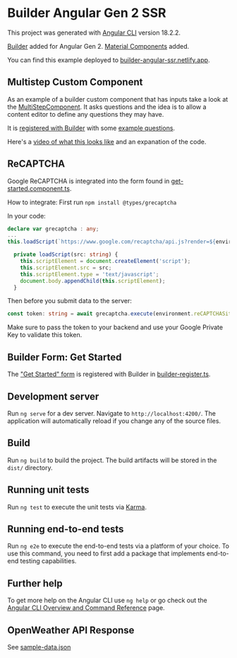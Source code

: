 # Builder Angular Gen 2 SSR

This project was generated with [Angular CLI](https://github.com/angular/angular-cli) version 18.2.2.

[Builder](https://www.builder.io/c/docs/devtools) added for Angular Gen 2.
[Material Components](https://material.angular.io/guide/getting-started) added.

You can find this example deployed to [builder-angular-ssr.netlify.app](https://builder-angular-ssr.netlify.app/).

## Multistep Custom Component

As an example of a builder custom component that has inputs take a look at the [MultiStepComponent](src/app/components/multi-step.component.ts). It asks questions and the idea is to allow a content editor to define any questions they may have.

It is [registered with Builder](src/app/builder-registry.ts) with some [example questions](src/app/components/multi-step-questions.ts).

Here's a [video of what this looks like](https://www.loom.com/share/d8699158f41a4654a5a4a50d4791ff11?sid=69b877f4-279f-444b-b540-c063a6dc668a) and an expanation of the code.

## ReCAPTCHA
Google ReCAPTCHA is integrated into the form found in [get-started.component.ts](./src/app/components/get-started.component.ts).

How to integrate:
First run `npm install @types/grecaptcha`

In your code:
```typescript
declare var grecaptcha : any;
...
this.loadScript(`https://www.google.com/recaptcha/api.js?render=${environment.reCAPTCHASiteKey}`);

  private loadScript(src: string) {
    this.scriptElement = document.createElement('script');
    this.scriptElement.src = src;
    this.scriptElement.type = 'text/javascript';
    document.body.appendChild(this.scriptElement);
  }
```

Then before you submit data to the server:
```typescript
const token: string = await grecaptcha.execute(environment.reCAPTCHASiteKey, { action: "login" });
```
Make sure to pass the token to your backend and use your Google Private Key to validate this token.

## Builder Form: Get Started

The ["Get Started" form](./src/app/components/get-started.component.html) is registered with Builder in [builder-register.ts](./src/app/builder-registry.ts).


## Development server

Run `ng serve` for a dev server. Navigate to `http://localhost:4200/`. The application will automatically reload if you change any of the source files.

## Build

Run `ng build` to build the project. The build artifacts will be stored in the `dist/` directory.

## Running unit tests

Run `ng test` to execute the unit tests via [Karma](https://karma-runner.github.io).

## Running end-to-end tests

Run `ng e2e` to execute the end-to-end tests via a platform of your choice. To use this command, you need to first add a package that implements end-to-end testing capabilities.

## Further help

To get more help on the Angular CLI use `ng help` or go check out the [Angular CLI Overview and Command Reference](https://angular.dev/tools/cli) page.

## OpenWeather API Response

See [sample-data.json](./sample-data.json)

